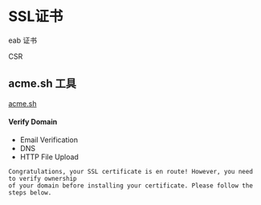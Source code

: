 # SSL证书

eab 证书

CSR



## acme.sh 工具

[acme.sh](https://github.com/acmesh-official/acme.sh)


#### Verify Domain


* Email Verification
* DNS
* HTTP File Upload



```
Congratulations, your SSL certificate is en route! However, you need to verify ownership 
of your domain before installing your certificate. Please follow the steps below.
```
